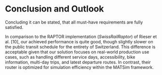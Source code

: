 # Conclusion and Outlook

Concluding it can be stated, that all must-have requirements are fully satisfied.

In comparison to the RAPTOR implementation (*SwissRailRaptor*) of Rieser et al. [10], our achieved performance is quite
good, though slightly slower on the public transit schedule for the entirety of Switzerland. This difference is
acceptable given that our solution focuses on real-world production use cases, such as handling different service days,
accessibility, bike information, multi-day trips, and latest departure routes. In contrast, their router is optimized
for simulation efficiency within the MATSim framework.

